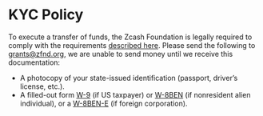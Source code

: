 # KYC Policy

To execute a transfer of funds, the Zcash Foundation is legally required to comply with the requirements [described here](https://www.zfnd.org/about/aml-kyc-requirements/). Please send the following to <a href="mailto:grants@zfnd.org">grants@zfnd.org</a>, we are unable to send money until we receive this documentation:

- A photocopy of your state-issued identification (passport, driver’s license, etc.).
- A filled-out form [W-9](https://www.irs.gov/pub/irs-pdf/fw9.pdf) (if US taxpayer) or [W-8BEN](https://www.irs.gov/pub/irs-pdf/fw8ben.pdf) (if nonresident alien individual), or a [W-8BEN-E](https://www.irs.gov/pub/irs-pdf/fw8bene.pdf) (if foreign corporation).

